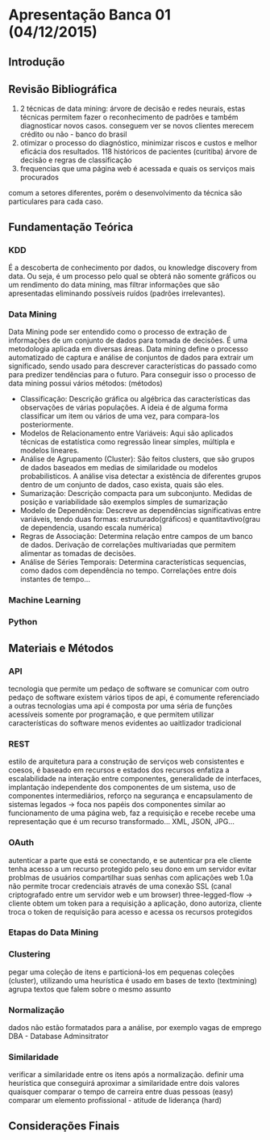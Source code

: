 # Apresentação Banca 01 (04/12/2015)
## Introdução

## Revisão Bibliográfica
 1. 2 técnicas de data mining: árvore de decisão e redes neurais, estas técnicas permitem fazer o reconhecimento de padrões e também diagnosticar novos casos. conseguem ver se novos clientes merecem crédito ou não - banco do brasil
 2. otimizar o processo do diagnóstico, minimizar riscos e custos e melhor eficácia dos resultados. 118 históricos de pacientes (curitiba) árvore de decisão e regras de classificação
 3. frequencias que uma página web é acessada e quais os serviços mais procurados

 comum a setores diferentes, porém o desenvolvimento da técnica são particulares para cada caso.

## Fundamentação Teórica
 ### KDD
 É a descoberta de conhecimento por dados, ou knowledge discovery from data. Ou seja, é um processo pelo qual se obterá não somente gráficos ou um rendimento do data mining, mas filtrar informações que são apresentadas eliminando possíveis ruídos (padrões irrelevantes).

 ### Data Mining
 Data Mining pode ser entendido como o processo de extração de informações de um conjunto de dados para tomada de decisões. É uma metodologia aplicada em diversas áreas. Data mining define o processo automatizado de captura e análise de conjuntos de dados para extrair um significado, sendo usado para descrever características do passado como para predizer tendências para o futuro.
 Para conseguir isso o processo de data mining possui vários métodos: (métodos)
 * Classificação: Descrição gráfica ou algébrica das características das observações de várias populações. A ideia é de alguma forma classificar um item ou vários de uma vez, para compara-los posteriormente.
 * Modelos de Relacionamento entre Variáveis: Aqui são aplicados técnicas de estatística como regressão linear simples, múltipla e modelos lineares.
 * Análise de Agrupamento (Cluster): São feitos clusters, que são grupos de dados baseados em medias de similaridade ou modelos probabilisticos. A análise visa detectar a existência de diferentes grupos dentro de um conjunto de dados, caso exista, quais são eles.
 * Sumarização: Descrição compacta para um subconjunto. Medidas de posição e variabilidade são exemplos simples de sumarização
 * Modelo de Dependência: Descreve as dependências significativas entre variáveis, tendo duas formas: estruturado(gráficos) e quantitavtivo(grau de dependencia, usando escala numérica)
 * Regras de Associação: Determina relação entre campos de um banco de dados. Derivação de correlações multivariadas que permitem alimentar as tomadas de decisões.
 * Análise de Séries Temporais: Determina características sequencias, como dados com dependência no tempo. Correlações entre dois instantes de tempo...

 ### Machine Learning

 ### Python

## Materiais e Métodos

 ### API
 tecnologia que permite um pedaço de software se comunicar com outro pedaço de software
 existem vários tipos de api, é comumente referenciado a outras tecnologias
 uma api é composta por uma séria de funções acessíveis somente por programação, e que permitem utilizar características do software menos evidentes ao uaitlizador tradicional

 ### REST
 estilo de arquitetura para a construção de serviços web consistentes e coesos, é baseado em recursos e estados dos recursos
 enfatiza a escalabilidade na interação entre componentes, generalidade de interfaces, implantação independente dos componentes de um sistema, uso de componentes intermediários, reforço na segurança e encapsulamento de sistemas legados
 -> foca nos papéis dos componentes
 similar ao funcionamento de uma página web, faz a requisição e recebe
 recebe uma representação que é um recurso transformado... XML, JSON, JPG...

 ### OAuth
 autenticar a parte que está se conectando, e se autenticar pra ele
 cliente tenha acesso a um recurso protegido pelo seu dono em um servidor
 evitar problmas de usuários compartilhar suas senhas com aplicações web
 1.0a não permite trocar credenciais através de uma conexão SSL (canal criptografado entre um servidor web e um browser)
 three-legged-flow -> cliente obtem um token para a requisição a aplicação, dono autoriza, cliente troca o token de requisição para acesso e acessa os recursos protegidos

 ### Etapas do Data Mining
 ### Clustering
 pegar uma coleção de itens e particioná-los em pequenas coleções (cluster), utilizando uma heurística
 é usado em bases de texto (textmining) agrupa textos que falem sobre o mesmo assunto

 ### Normalização
 dados não estão formatados para a análise, por exemplo vagas de emprego DBA - Database Adminsitrator

 ### Similaridade
 verificar a similaridade entre os itens após a normalização.
 definir uma heurística que conseguirá aproximar a similaridade entre dois valores quaisquer
 comparar o tempo de carreira entre duas pessoas (easy)
 comparar um elemento profissional - atitude de liderança (hard)

## Considerações Finais
